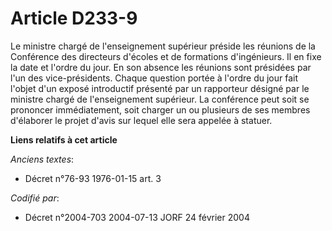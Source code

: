 # Article D233-9

Le ministre chargé de l'enseignement supérieur préside les réunions de la Conférence des directeurs d'écoles et de formations
d'ingénieurs. Il en fixe la date et l'ordre du jour. En son absence les réunions sont présidées par l'un des vice-présidents.
Chaque question portée à l'ordre du jour fait l'objet d'un exposé introductif présenté par un rapporteur désigné par le
ministre chargé de l'enseignement supérieur. La conférence peut soit se prononcer immédiatement, soit charger un ou plusieurs
de ses membres d'élaborer le projet d'avis sur lequel elle sera appelée à statuer.

**Liens relatifs à cet article**

_Anciens textes_:

  - Décret n°76-93 1976-01-15 art. 3

_Codifié par_:

  - Décret n°2004-703 2004-07-13 JORF 24 février 2004

